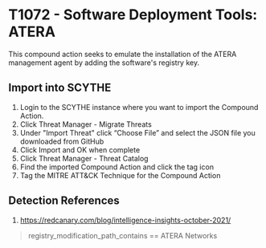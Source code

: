 # T1072 - Software Deployment Tools: ATERA

This compound action seeks to emulate the installation of the ATERA management agent by adding the software's registry key.

## Import into SCYTHE

1. Login to the SCYTHE instance where you want to import the Compound Action.
2. Click Threat Manager - Migrate Threats
3. Under "Import Threat" click “Choose File” and select the JSON file you downloaded from GitHub
4. Click Import and OK when complete
5. Click Threat Manager - Threat Catalog
6. Find the imported Compound Action and click the tag icon
7. Tag the MITRE ATT&CK Technique for the Compound Action

## Detection References

1. https://redcanary.com/blog/intelligence-insights-october-2021/
> registry_modification_path_contains == ATERA Networks

